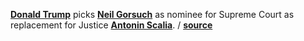 **[Donald Trump](https://en.wikipedia.org/wiki/Donald_Trump "Wiki Donald
Trump")** picks **[Neil Gorsuch](https://en.wikipedia.org/wiki/Neil_Gorsuch
"Wiki Neil Gorusch")** as nominee for Supreme Court as replacement for Justice
**[Antonin Scalia](https://en.wikipedia.org/wiki/Antonin_Scalia "Wiki Antonin
Scalia")**.
/ **[source](https://www.theguardian.com/law/2017/jan/31/neil-gorsuch-supreme-court-nomination)**
